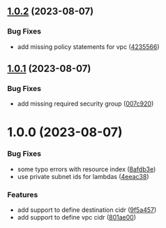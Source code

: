 ## [1.0.2](https://github.com/ticketplushq/arc-plugin-static-ip/compare/v1.0.1...v1.0.2) (2023-08-07)


### Bug Fixes

* add missing policy statements for vpc ([4235566](https://github.com/ticketplushq/arc-plugin-static-ip/commit/4235566f514cc70b1fc22ce5f6b26b58ea0b6d93))



## [1.0.1](https://github.com/ticketplushq/arc-plugin-static-ip/compare/v1.0.0...v1.0.1) (2023-08-07)


### Bug Fixes

* add missing required security group ([007c920](https://github.com/ticketplushq/arc-plugin-static-ip/commit/007c920bb20eaaa0a62d0773c1bed68c5f17fa94))



# 1.0.0 (2023-08-07)


### Bug Fixes

* some typo errors with resource index ([8afdb3e](https://github.com/ticketplushq/arc-plugin-static-ip/commit/8afdb3e5e2648b9c99ae502ea9ca4697df45c717))
* use private subnet ids for lambdas ([4eeac38](https://github.com/ticketplushq/arc-plugin-static-ip/commit/4eeac38116d74634bd8dc26c460bb077e940998c))


### Features

* add support to define destination cidr ([9f5a457](https://github.com/ticketplushq/arc-plugin-static-ip/commit/9f5a45741d404a24fd2d60e36a347e66f3bcd380))
* add support to define vpc cidr ([801ae00](https://github.com/ticketplushq/arc-plugin-static-ip/commit/801ae00a78e3aac775094609ce60971d97b9f1af))



